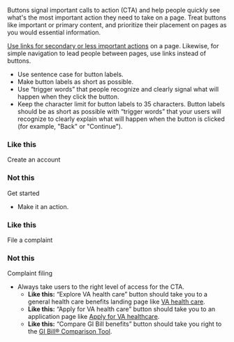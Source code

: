 
Buttons signal important calls to action (CTA) and help people quickly see what's the most important action they need to take on a page. Treat buttons like important or primary content, and prioritize their placement on pages as you would essential information.

[Use links for secondary or less important actions](../content-style-guide/links) on a page. Likewise, for simple navigation to lead people between pages, use links instead of buttons.

- Use sentence case for button labels.
- Make button labels as short as possible.
- Use “trigger words” that people recognize and clearly signal what will happen when they click the button.
- Keep the character limit for button labels to 35 characters. Button labels should be as short as possible with “trigger words” that your users will recognize to clearly explain what will happen when the button is clicked (for example, "Back" or "Continue"). 


<div class="do-dont">
<div class="do-dont__do">
<h3 class="do-dont__heading">Like this</h3>
<div class="do-dont__content" markdown="1">
Create an account
</div>
</div>
<div class="do-dont__dont">
<h3 class="do-dont__heading">Not this</h3>
<div class="do-dont__content" markdown="1">
Get started
</div>
</div>
</div>


- Make it an action.

<div class="do-dont">
<div class="do-dont__do">
<h3 class="do-dont__heading">Like this</h3>
<div class="do-dont__content" markdown="1">
File a complaint
</div>
</div>
<div class="do-dont__dont">
<h3 class="do-dont__heading">Not this</h3>
<div class="do-dont__content" markdown="1">
Complaint filing
</div>
</div>
</div>

- Always take users to the right level of access for the CTA.
  -   **Like this:** “Explore VA health care” button should take you to a general health care benefits landing page like [VA health care](https://www.va.gov/health-care).
  -   **Like this:** “Apply for VA health care” button should take you to an application page like [Apply for VA healthcare](https://www.va.gov/health-care/apply/application/introduction).
  -   **Like this:** “Compare GI Bill benefits” button should take you right to the [GI Bill® Comparison Tool](https://www.va.gov/education/gi-bill-comparison-tool/).

